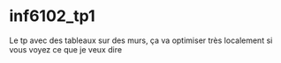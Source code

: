 # inf6102_tp1
Le tp avec des tableaux sur des murs, ça va optimiser très localement si vous voyez ce que je veux dire
